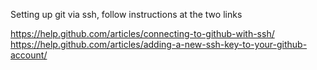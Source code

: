 Setting up git via ssh, follow instructions at the two links

  https://help.github.com/articles/connecting-to-github-with-ssh/
  https://help.github.com/articles/adding-a-new-ssh-key-to-your-github-account/ 
